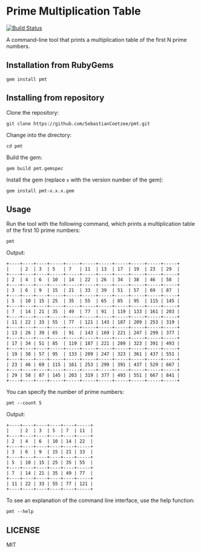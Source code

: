 # Prime Multiplication Table

[![Build Status](https://travis-ci.org/SebastianCoetzee/pmt.svg?branch=master)](https://travis-ci.org/SebastianCoetzee/pmt)

A command-line tool that prints a multiplication table of the first N prime numbers.

## Installation from RubyGems

```
gem install pmt
```

## Installing from repository

Clone the repository:

```
git clone https://github.com/SebastianCoetzee/pmt.git
```

Change into the directory:

```
cd pmt
```

Build the gem:

```
gem build pmt.gemspec
```

Install the gem (replace `x` with the version number of the gem):

```
gem install pmt-x.x.x.gem
```

## Usage

Run the tool with the following command, which prints a multiplication table of the first 10 prime numbers:

```
pmt
```

Output:

```
+----+----+----+-----+-----+-----+-----+-----+-----+-----+-----+
|    | 2  | 3  | 5   | 7   | 11  | 13  | 17  | 19  | 23  | 29  |
+----+----+----+-----+-----+-----+-----+-----+-----+-----+-----+
| 2  | 4  | 6  | 10  | 14  | 22  | 26  | 34  | 38  | 46  | 58  |
+----+----+----+-----+-----+-----+-----+-----+-----+-----+-----+
| 3  | 6  | 9  | 15  | 21  | 33  | 39  | 51  | 57  | 69  | 87  |
+----+----+----+-----+-----+-----+-----+-----+-----+-----+-----+
| 5  | 10 | 15 | 25  | 35  | 55  | 65  | 85  | 95  | 115 | 145 |
+----+----+----+-----+-----+-----+-----+-----+-----+-----+-----+
| 7  | 14 | 21 | 35  | 49  | 77  | 91  | 119 | 133 | 161 | 203 |
+----+----+----+-----+-----+-----+-----+-----+-----+-----+-----+
| 11 | 22 | 33 | 55  | 77  | 121 | 143 | 187 | 209 | 253 | 319 |
+----+----+----+-----+-----+-----+-----+-----+-----+-----+-----+
| 13 | 26 | 39 | 65  | 91  | 143 | 169 | 221 | 247 | 299 | 377 |
+----+----+----+-----+-----+-----+-----+-----+-----+-----+-----+
| 17 | 34 | 51 | 85  | 119 | 187 | 221 | 289 | 323 | 391 | 493 |
+----+----+----+-----+-----+-----+-----+-----+-----+-----+-----+
| 19 | 38 | 57 | 95  | 133 | 209 | 247 | 323 | 361 | 437 | 551 |
+----+----+----+-----+-----+-----+-----+-----+-----+-----+-----+
| 23 | 46 | 69 | 115 | 161 | 253 | 299 | 391 | 437 | 529 | 667 |
+----+----+----+-----+-----+-----+-----+-----+-----+-----+-----+
| 29 | 58 | 87 | 145 | 203 | 319 | 377 | 493 | 551 | 667 | 841 |
+----+----+----+-----+-----+-----+-----+-----+-----+-----+-----+
```

You can specify the number of prime numbers:

```
pmt --count 5
```

Output:

```
+----+----+----+----+----+-----+
|    | 2  | 3  | 5  | 7  | 11  |
+----+----+----+----+----+-----+
| 2  | 4  | 6  | 10 | 14 | 22  |
+----+----+----+----+----+-----+
| 3  | 6  | 9  | 15 | 21 | 33  |
+----+----+----+----+----+-----+
| 5  | 10 | 15 | 25 | 35 | 55  |
+----+----+----+----+----+-----+
| 7  | 14 | 21 | 35 | 49 | 77  |
+----+----+----+----+----+-----+
| 11 | 22 | 33 | 55 | 77 | 121 |
+----+----+----+----+----+-----+
```

To see an explanation of the command line interface, use the help function:

```
pmt --help
```



## LICENSE

MIT
